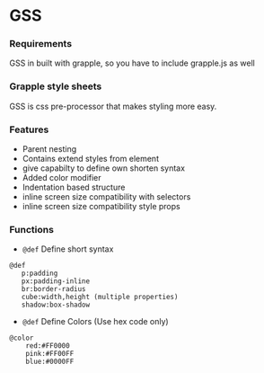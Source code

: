 # GSS

### Requirements

GSS in built with grapple, so you have to include grapple.js as well

### Grapple style sheets

GSS is css pre-processor that makes styling more easy.

### Features
 
 - Parent nesting
 - Contains extend styles from element
 - give capabilty to define own shorten syntax
 - Added color modifier
 - Indentation based structure
 - inline screen size compatibility with selectors 
 - inline screen size compatibility style props
 
 ### Functions
 - `@def` Define short syntax
 ```
@def 
    p:padding
    px:padding-inline
    br:border-radius
    cube:width,height (multiple properties)
    shadow:box-shadow
```
 - `@def` Define Colors (Use hex code only)
```
@color
    red:#FF0000
    pink:#FF00FF
    blue:#0000FF
 ```
